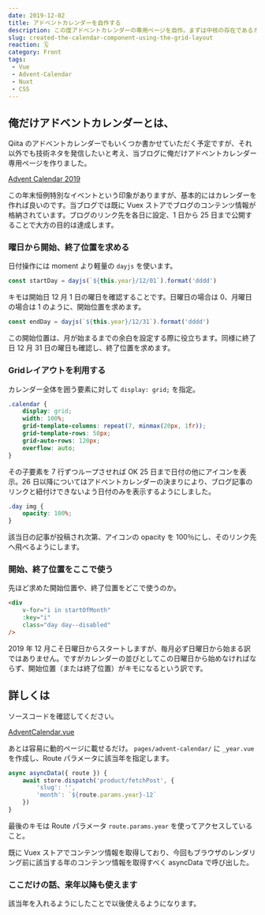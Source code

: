 ```yaml
---
date: 2019-12-02
title: アドベントカレンダーを自作する
description: この度アドベントカレンダーの専用ページを自作。まずは中核の存在であるカレンダーをGridレイアウトを使って作ります。
slug: created-the-calendar-component-using-the-grid-layout
reaction: 🗓
category: Front
tags: 
 - Vue
 - Advent-Calendar
 - Nuxt
 - CSS
---
```


## 俺だけアドベントカレンダーとは、

Qiita のアドベントカレンダーでもいくつか書かせていただく予定ですが、それ以外でも技術ネタを発信したいと考え、当ブログに俺だけアドベントカレンダー 専用ページを作りました。

<a class="link-preview" href="https://webneko.dev/advent-calendar/2019">Advent Calendar 2019</a>

この年末恒例特別なイベントという印象がありますが、基本的にはカレンダーを作れば良いのです。当ブログでは既に Vuex ストアでブログのコンテンツ情報が格納されています。ブログのリンク先を各日に設定、1 日から 25 日まで公開することで大方の目的は達成します。

### 曜日から開始、終了位置を求める

日付操作には moment より軽量の `dayjs` を使います。

```ts
const startDay = dayjs(`${this.year}/12/01`).format('dddd')
```

キモは開始日 12 月 1 日の曜日を確認することです。日曜日の場合は 0、月曜日の場合は 1 のように、開始位置を求めます。

```ts
const endDay = dayjs(`${this.year}/12/31`).format('dddd')
```

この開始位置は、月が始まるまでの余白を設定する際に役立ちます。同様に終了日 12 月 31 日の曜日も確認し、終了位置を求めます。

### Gridレイアウトを利用する

カレンダー全体を囲う要素に対して `display: grid;` を指定。

```css
.calendar {
    display: grid;
    width: 100%;
    grid-template-columns: repeat(7, minmax(20px, 1fr));
    grid-template-rows: 50px;
    grid-auto-rows: 120px;
    overflow: auto;
}
```

その子要素を 7 行ずつループさせれば OK 25 日まで日付の他にアイコンを表示。26 日以降についてはアドベントカレンダーの決まりにより、ブログ記事のリンクと紐付けできないよう日付のみを表示するようにしました。

```css
.day img {
    opacity: 100%;
}
```

該当日の記事が投稿され次第、アイコンの opacity を 100％にし、そのリンク先へ飛べるようにします。

### 開始、終了位置をここで使う

先ほど求めた開始位置や、終了位置をどこで使うのか。

```html
<div
    v-for="i in startOfMonth"
    :key="i"
    class="day day--disabled"
/>
```

2019 年 12 月こそ日曜日からスタートしますが、毎月必ず日曜日から始まる訳ではありません。ですがカレンダーの並びとしてこの日曜日から始めなければならず、開始位置（または終了位置）がキモになるという訳です。

## 詳しくは

ソースコードを確認してください。

<a class="link-preview" href="https://github.com/jiyuujin/webneko-blog/blob/master/components/AdventCalendar.vue">AdventCalendar.vue</a>

あとは容易に動的ページに載せるだけ。 `pages/advent-calendar/` に `_year.vue` を作成し、Route パラメータに該当年を指定します。

```ts
async asyncData({ route }) {
    await store.dispatch('product/fetchPost', {
        'slug': '',
        'month': `${route.params.year}-12`
    })
}
```

最後のキモは Route パラメータ `route.params.year` を使ってアクセスしていること。

既に Vuex ストアでコンテンツ情報を取得しており、今回もブラウザのレンダリング前に該当する年のコンテンツ情報を取得すべく asyncData で呼び出した。

### ここだけの話、来年以降も使えます

該当年を入れるようにしたことで以後使えるようになります。
